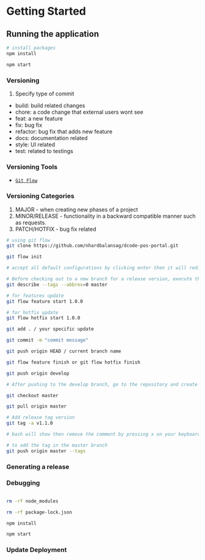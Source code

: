 # Getting Started

## Running the application

```bash
# install packages
npm install

npm start
```

### Versioning

1. Specify type of commit
- build: build related changes
- chore: a code change that external users wont see
- feat: a new feature
- fix: bug fix
- refactor: bug fix that adds new feature
- docs: documentation related
- style: UI related
- test: related to testings

### Versioning Tools
- [`Git Flow`](https://danielkummer.github.io/git-flow-cheatsheet/)

### Versioning Categories
1. MAJOR - when creating new phases of a project
2. MINOR/RELEASE - functionality in a backward compatible manner such as requests.
3. PATCH/HOTFIX - bug fix related

```bash
# using git flow
git clone https://github.com/nhardbalansag/dcode-pos-portal.git

git flow init

# accept all default configurations by clicking enter then it will redirect you to the develop branch

# Before checking out to a new branch for a release version, execute this first to know the current tag in the master branch
git describe --tags --abbrev=0 master

# for features update
git flow feature start 1.0.0

# for hotfix update
git flow hotfix start 1.0.0

git add . / your specific update

git commit -m "commit message"

git push origin HEAD / current branch name

git flow feature finish or git flow hotfix finish

git push origin develop

# After pushing to the develop branch, go to the repository and create a pull request from the develop branch to master master branch

git checkout master

git pull origin master

# Add release tag version
git tag -a v1.1.0

# bash will show then remove the comment by pressing x on your keyboard

# to add the tag in the master branch
git push origin master --tags

```

### Generating a release

### Debugging

```bash

rm -rf node_modules

rm -rf package-lock.json

npm install

npm start

```

### Update Deployment
